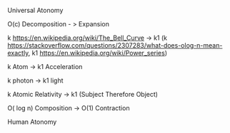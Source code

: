 Universal Atonomy

O(c) Decomposition - > Expansion

k https://en.wikipedia.org/wiki/The_Bell_Curve -> k1 (k https://stackoverflow.com/questions/2307283/what-does-olog-n-mean-exactly, k1 https://en.wikipedia.org/wiki/Power_series)

k Atom -> k1 Acceleration

k photon -> k1 light

k Atomic Relativity -> k1 (Subject Therefore Object)

O( log n) Composition -> O(1) Contraction

Human Atonomy

